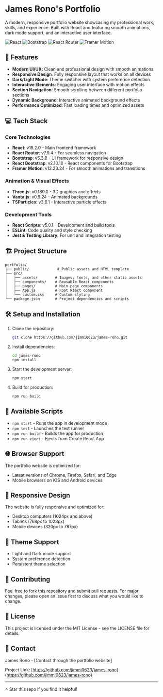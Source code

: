 # James Rono's Portfolio

A modern, responsive portfolio website showcasing my professional work, skills, and experience. Built with React and featuring smooth animations, dark mode support, and an interactive user interface.

![React](https://img.shields.io/badge/React-19.2.0-61DAFB?logo=react&logoColor=white)
![Bootstrap](https://img.shields.io/badge/Bootstrap-5.3.8-7952B3?logo=bootstrap&logoColor=white)
![React Router](https://img.shields.io/badge/React_Router-7.9.4-CA4245?logo=react-router&logoColor=white)
![Framer Motion](https://img.shields.io/badge/Framer_Motion-12.23-0055FF?logo=framer&logoColor=white)

## 🚀 Features

- **Modern UI/UX**: Clean and professional design with smooth animations
- **Responsive Design**: Fully responsive layout that works on all devices
- **Dark/Light Mode**: Theme switcher with system preference detection
- **Interactive Elements**: Engaging user interface with motion effects
- **Section Navigation**: Smooth scrolling between different portfolio sections
- **Dynamic Background**: Interactive animated background effects
- **Performance Optimized**: Fast loading times and optimized assets

## 💻 Tech Stack

### Core Technologies
- **React**: v19.2.0 - Main frontend framework
- **React Router**: v7.9.4 - For seamless navigation
- **Bootstrap**: v5.3.8 - UI framework for responsive design
- **React Bootstrap**: v2.10.10 - React components for Bootstrap
- **Framer Motion**: v12.23.24 - For smooth animations and transitions

### Animation & Visual Effects
- **Three.js**: v0.180.0 - 3D graphics and effects
- **Vanta.js**: v0.5.24 - Animated backgrounds
- **TSParticles**: v3.9.1 - Interactive particle effects

### Development Tools
- **React Scripts**: v5.0.1 - Development and build tools
- **ESLint**: Code quality and style checking
- **Jest & Testing Library**: For unit and integration testing

## 🏗️ Project Structure

```
portfolio/
├── public/             # Public assets and HTML template
├── src/
│   ├── assets/        # Images, fonts, and other static assets
│   ├── components/    # Reusable React components
│   ├── pages/         # Main page components
│   ├── App.js         # Root React component
│   └── custom.css     # Custom styling
└── package.json       # Project dependencies and scripts
```

## 🛠️ Setup and Installation

1. Clone the repository:
   ```bash
   git clone https://github.com/jimmi0623/james-rono.git
   ```

2. Install dependencies:
   ```bash
   cd james-rono
   npm install
   ```

3. Start the development server:
   ```bash
   npm start
   ```

4. Build for production:
   ```bash
   npm run build
   ```

## 🔧 Available Scripts

- `npm start` - Runs the app in development mode
- `npm test` - Launches the test runner
- `npm run build` - Builds the app for production
- `npm run eject` - Ejects from Create React App

## 🌐 Browser Support

The portfolio website is optimized for:
- Latest versions of Chrome, Firefox, Safari, and Edge
- Mobile browsers on iOS and Android devices

## 📱 Responsive Design

The website is fully responsive and optimized for:
- Desktop computers (1024px and above)
- Tablets (768px to 1023px)
- Mobile devices (320px to 767px)

## 🎨 Theme Support

- Light and Dark mode support
- System preference detection
- Persistent theme selection

## 🤝 Contributing

Feel free to fork this repository and submit pull requests. For major changes, please open an issue first to discuss what you would like to change.

## 📄 License

This project is licensed under the MIT License - see the LICENSE file for details.

## 📧 Contact

James Rono - [Contact through the portfolio website]

Project Link: [https://github.com/jimmi0623/james-rono](https://github.com/jimmi0623/james-rono)

---
⭐ Star this repo if you find it helpful!
